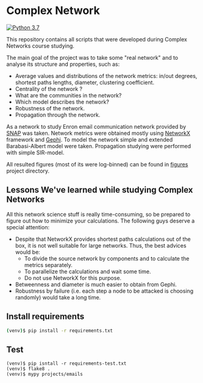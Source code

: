 # Complex Network

[![Python 3.7](https://img.shields.io/badge/python-3.7-blue.svg)](https://www.python.org/downloads/release/python-370/)

This repository contains all scripts that were developed during Complex Networks course studying.

The main goal of the project was to take some "real network" and to analyse its structure and properties, such as:
* Average values and distributions of the network metrics: in/out degrees, shortest paths lengths, diameter, clustering coefficient.
* Centrality of the network ?
* What are the communities in the network?
* Which model describes the network? 
* Robustness of the network.
* Propagation through the network.

As a network to study Enron email communication network provided by [SNAP] was taken.
Network metrics were obtained mostly using [NetworkX] framework and [Gephi].
To model the network simple and extended Barabasi-Albert model were taken.
Propagation studying were performed with simple SIR-model.

All resulted figures (most of its were log-binned) can be found in [figures](figures/) project directory.


## Lessons We've learned while studying Complex Networks
All this network science stuff is really time-consuming, so be prepared to figure out how to minimize your calculations.
The following guys deserve a special attention:
* Despite that NetworkX provides shortest paths calculations out of the box, it is not well suitable for large networks. Thus, the best advices would be:
  * To divide the source network by components and to calculate the metrics separately.
  * To parallelize the calculations and wait some time.
  * Do not use NetworkX for this purpose.
* Betweenness and diameter is much easier to obtain from Gephi.
* Robustness by failure (i.e. each step a node to be attacked is choosing randomly) would take a long time.


[SNAP]:
https://snap.stanford.edu/data/email-Enron.html
[NetworkX]:
https://networkx.github.io/
[Gephi]:
https://gephi.org/



## Install requirements

```bash
(venv)$ pip install -r requirements.txt
```


## Test

```
(venv)$ pip isntall -r requirements-test.txt
(venv)$ flake8 .
(venv)$ mypy projects/emails
```

